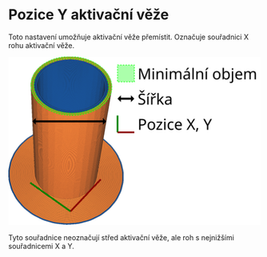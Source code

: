 Pozice Y aktivační věže
====
Toto nastavení umožňuje aktivační věže přemístit. Označuje souřadnici X rohu aktivační věže.

![Souřadnice Y aktivační věže](../images/prime_tower_cs.svg)

Tyto souřadnice neoznačují střed aktivační věže, ale roh s nejnižšími souřadnicemi X a Y.
